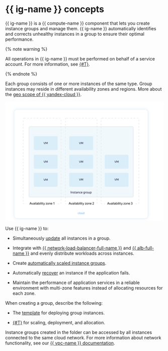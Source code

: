 # {{ ig-name }} concepts

{{ ig-name }} is a {{ compute-name }} component that lets you create instance groups and manage them.
{{ ig-name }} automatically identifies and corrects unhealthy instances in a group to ensure their optimal performance.

{% note warning %}

All operations in {{ ig-name }} must be performed on behalf of a service account. For more information, see [{#T}](access.md).

{% endnote %}

Each group consists of one or more instances of the same type. Group instances may reside in different availability zones and regions. More about the [geo scope of {{ yandex-cloud }}](../../../overview/concepts/geo-scope.md).

![Instance groups](../../../_assets/instance-groups/ig.svg "Instance groups")

Use {{ ig-name }} to:

- Simultaneously [update](deploy/index.md) all instances in a group.

- Integrate with [{{ network-load-balancer-full-name }}](../../../network-load-balancer/concepts/index.md) and [{{ alb-full-name }}](../../../application-load-balancer/concepts/index.md) and evenly distribute workloads across instances.

- Create [automatically scaled instance groups](scale.md#auto-scale).

- Automatically [recover](autohealing.md) an instance if the application fails.

- Maintain the performance of application services in a reliable environment with multi-zone features instead of allocating resources for each zone.

When creating a group, describe the following:

- The [template](instance-template.md) for deploying group instances.

- [{#T}](policies/index.md) for scaling, deployment, and allocation.

Instance groups created in the folder can be accessed by all instances connected to the same cloud network. For more information about network functionality, see our [{{ vpc-name }} documentation](../../vpc/).
